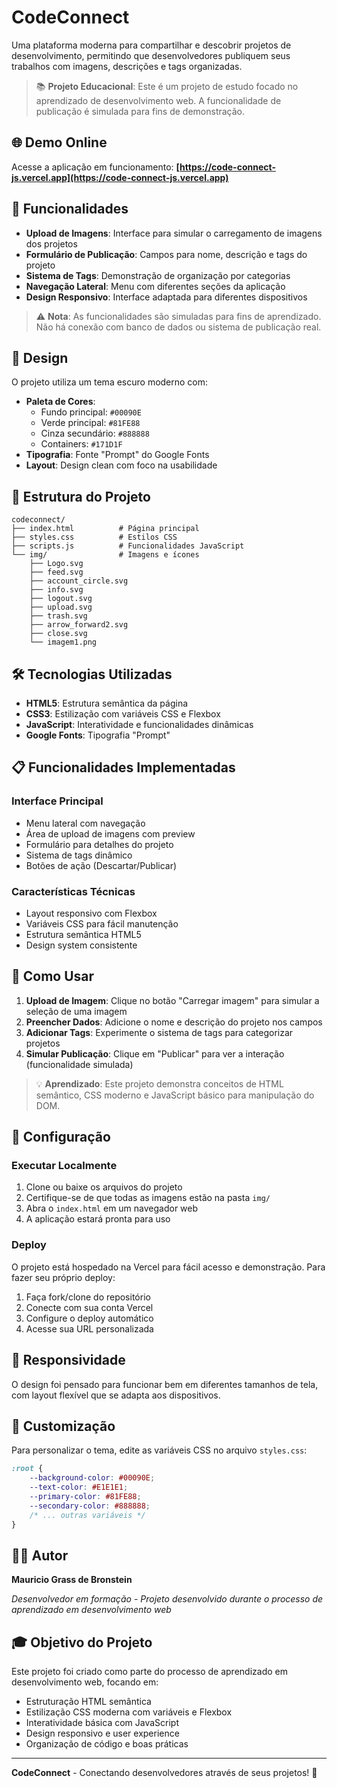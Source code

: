 # CodeConnect

Uma plataforma moderna para compartilhar e descobrir projetos de desenvolvimento, permitindo que desenvolvedores publiquem seus trabalhos com imagens, descrições e tags organizadas.

> 📚 **Projeto Educacional**: Este é um projeto de estudo focado no aprendizado de desenvolvimento web. A funcionalidade de publicação é simulada para fins de demonstração.

## 🌐 Demo Online

Acesse a aplicação em funcionamento: **[https://code-connect-js.vercel.app](https://code-connect-js.vercel.app)**

## 🚀 Funcionalidades

- **Upload de Imagens**: Interface para simular o carregamento de imagens dos projetos
- **Formulário de Publicação**: Campos para nome, descrição e tags do projeto
- **Sistema de Tags**: Demonstração de organização por categorias
- **Navegação Lateral**: Menu com diferentes seções da aplicação
- **Design Responsivo**: Interface adaptada para diferentes dispositivos

> ⚠️ **Nota**: As funcionalidades são simuladas para fins de aprendizado. Não há conexão com banco de dados ou sistema de publicação real.

## 🎨 Design

O projeto utiliza um tema escuro moderno com:
- **Paleta de Cores**: 
  - Fundo principal: `#00090E`
  - Verde principal: `#81FE88` 
  - Cinza secundário: `#888888`
  - Containers: `#171D1F`
- **Tipografia**: Fonte "Prompt" do Google Fonts
- **Layout**: Design clean com foco na usabilidade

## 📁 Estrutura do Projeto

```
codeconnect/
├── index.html          # Página principal
├── styles.css          # Estilos CSS
├── scripts.js          # Funcionalidades JavaScript
└── img/                # Imagens e ícones
    ├── Logo.svg
    ├── feed.svg
    ├── account_circle.svg
    ├── info.svg
    ├── logout.svg
    ├── upload.svg
    ├── trash.svg
    ├── arrow_forward2.svg
    ├── close.svg
    └── imagem1.png
```

## 🛠️ Tecnologias Utilizadas

- **HTML5**: Estrutura semântica da página
- **CSS3**: Estilização com variáveis CSS e Flexbox
- **JavaScript**: Interatividade e funcionalidades dinâmicas
- **Google Fonts**: Tipografia "Prompt"

## 📋 Funcionalidades Implementadas

### Interface Principal
- Menu lateral com navegação
- Área de upload de imagens com preview
- Formulário para detalhes do projeto
- Sistema de tags dinâmico
- Botões de ação (Descartar/Publicar)

### Características Técnicas
- Layout responsivo com Flexbox
- Variáveis CSS para fácil manutenção
- Estrutura semântica HTML5
- Design system consistente

## 🎯 Como Usar

1. **Upload de Imagem**: Clique no botão "Carregar imagem" para simular a seleção de uma imagem
2. **Preencher Dados**: Adicione o nome e descrição do projeto nos campos
3. **Adicionar Tags**: Experimente o sistema de tags para categorizar projetos
4. **Simular Publicação**: Clique em "Publicar" para ver a interação (funcionalidade simulada)

> 💡 **Aprendizado**: Este projeto demonstra conceitos de HTML semântico, CSS moderno e JavaScript básico para manipulação do DOM.

## 🔧 Configuração

### Executar Localmente
1. Clone ou baixe os arquivos do projeto
2. Certifique-se de que todas as imagens estão na pasta `img/`
3. Abra o `index.html` em um navegador web
4. A aplicação estará pronta para uso

### Deploy
O projeto está hospedado na Vercel para fácil acesso e demonstração. Para fazer seu próprio deploy:

1. Faça fork/clone do repositório
2. Conecte com sua conta Vercel
3. Configure o deploy automático
4. Acesse sua URL personalizada

## 📱 Responsividade

O design foi pensado para funcionar bem em diferentes tamanhos de tela, com layout flexível que se adapta aos dispositivos.

## 🎨 Customização

Para personalizar o tema, edite as variáveis CSS no arquivo `styles.css`:

```css
:root {
    --background-color: #00090E;
    --text-color: #E1E1E1;
    --primary-color: #81FE88;
    --secondary-color: #888888;
    /* ... outras variáveis */
}
```

## 👨‍💻 Autor

**Mauricio Grass de Bronstein**

*Desenvolvedor em formação - Projeto desenvolvido durante o processo de aprendizado em desenvolvimento web*

## 🎓 Objetivo do Projeto

Este projeto foi criado como parte do processo de aprendizado em desenvolvimento web, focando em:
- Estruturação HTML semântica
- Estilização CSS moderna com variáveis e Flexbox
- Interatividade básica com JavaScript
- Design responsivo e user experience
- Organização de código e boas práticas

---

**CodeConnect** - Conectando desenvolvedores através de seus projetos! 🚀
